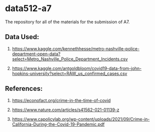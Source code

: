 # data512-a7
The repository for all of the materials for the submission of A7.

## Data Used: 

1) https://www.kaggle.com/kennethhesse/metro-nashville-police-department-open-data?select=Metro_Nashville_Police_Department_Incidents.csv

2) https://www.kaggle.com/antgoldbloom/covid19-data-from-john-hopkins-university?select=RAW_us_confirmed_cases.csv

## References: 

1) https://econofact.org/crime-in-the-time-of-covid

2) https://www.nature.com/articles/s41562-021-01139-z

3) https://www.capolicylab.org/wp-content/uploads/2021/09/Crime-in-California-During-the-Covid-19-Pandemic.pdf
